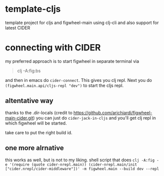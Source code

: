 # template-cljs

template project for cljs and figwheel-main using clj-cli and also support for latest CIDER

# connecting with CIDER

my preferred approach is to start figwheel in separate terminal via
>clj -A:fig:bs

and then in emacs do ```cider-connect```. This gives you clj repl. Next you do ```(figwheel.main.api/cljs-repl "dev")``` to start the cljs repl.

## altentative way

thanks to the .dir-locals (credit to https://github.com/arichiardi/figwheel-main-cider.git) you can just do ```cider-jack-in-cljs``` and you'll get clj repl in which figwheel will be started.

take care to put the right build id.

## one more alrnative

this works as well, but is not to my liking. shell script that does
```clj -A:fig -e '(require (quote cider-nrepl.main)) (cider-nrepl.main/init ["cider.nrepl/cider-middleware"])' -m figwheel.main --build dev --repl```


